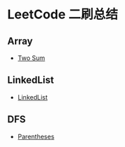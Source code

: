 # LeetCode 二刷总结

## Array
- [Two Sum](https://github.com/hanhu0618/leetcode/blob/master/Two%20Sum.md)

## LinkedList
- [LinkedList](https://github.com/hanhu0618/leetcode/blob/master/LinkedList.md)


## DFS
- [Parentheses](https://github.com/hanhu0618/leetcode/blob/master/DFS.md)
